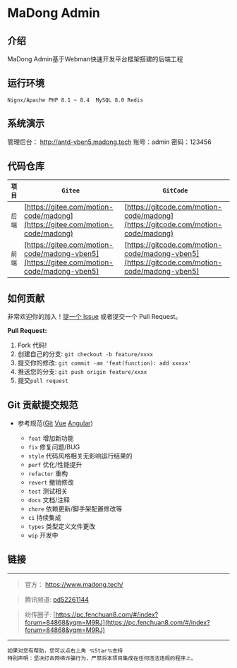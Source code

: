 
# MaDong Admin


## 介绍
MaDong Admin基于Webman快速开发平台框架搭建的后端工程



## 运行环境
`Nignx/Apache
PHP 8.1 ~ 8.4 
MySQL 8.0
Redis`


## 系统演示

管理后台： http://antd-vben5.madong.tech 账号：admin 密码：123456



## 代码仓库

| `项目`  | `Gitee`                                          | `GitCode`                                          |
|-------|--------------------------------------------------|----------------------------------------------------|
| `后端`  | [https://gitee.com/motion-code/madong](https://gitee.com/motion-code/madong) | [https://gitcode.com/motion-code/madong](https://gitcode.com/motion-code/madong) |
| `前端`  | [https://gitee.com/motion-code/madong-vben5](https://gitee.com/motion-code/madong-vben5) | [https://gitcode.com/motion-code/madong-vben5](https://gitcode.com/motion-code/madong-vben5) |


## 如何贡献

非常欢迎你的加入！[提一个 Issue](https://gitee.com/motion-code/madong/issues) 或者提交一个 Pull Request。

**Pull Request:**

1. Fork 代码!
2. 创建自己的分支: `git checkout -b feature/xxxx`
3. 提交你的修改: `git commit -am 'feat(function): add xxxxx'`
4. 推送您的分支: `git push origin feature/xxxx`
5. 提交`pull request`

## Git 贡献提交规范

- 参考规范([Git](https://www.conventionalcommits.org/) [Vue](https://github.com/vuejs/vue/blob/dev/.github/COMMIT_CONVENTION.md) [Angular](https://github.com/conventional-changelog/conventional-changelog/tree/master/packages/conventional-changelog-angular))

  - `feat` 增加新功能
  - `fix` 修复问题/BUG
  - `style` 代码风格相关无影响运行结果的
  - `perf` 优化/性能提升
  - `refactor` 重构
  - `revert` 撤销修改
  - `test` 测试相关
  - `docs` 文档/注释
  - `chore` 依赖更新/脚手架配置修改等
  - `ci` 持续集成
  - `types` 类型定义文件更改
  - `wip` 开发中


  
##  链接

---

> 官方：
https://www.madong.tech/

>腾讯频道:
[pd52261144](https://pd.qq.com/s/3edfwx2lm)

>纷传圈子:
[https://pc.fenchuan8.com/#/index?forum=84868&yqm=M9RJ](https://pc.fenchuan8.com/#/index?forum=84868&yqm=M9RJ)


---


``` info
如果对您有帮助，您可以点右上角 💘Star💘支持
特别声明：坚决打击网络诈骗行为，严禁将本项目集成在任何违法违规的程序上。
```

